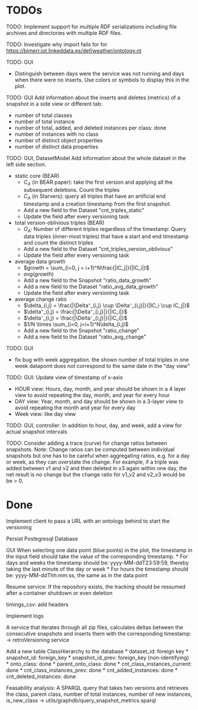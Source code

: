 # TODOs
TODO: Implement support for multiple RDF serializations including file archives and directories with multiple RDF files.

TODO: Investigate why import fails for for https://bimerr.iot.linkeddata.es/def/weather/ontology.nt

TODO: GUI
* Distinguish between days were the service was not running and days when there were no inserts. Use colors or symbols to display this in the plot.

TODO: GUI
Add information about the inserts and deletes (metrics) of a snapshot in a side view or different tab:
* number of total classes
* number of total instance
* number of total, added, and deleted instances per class: done
* number of instances with no class
* number of distinct object properties
* number of distinct data properties


TODO: GUI, DatasetModel
Add information about the whole dataset in the left side section.
* static core (BEAR)
    * $C_A$ (in BEAR paper): take the first version and applying all the subsequent deletions. Count the triples
    * $C_A$ (in Starvers): query all triples that have an artificial end timestamp and a creation timestamp from the first snapshot.
    * Add a new field to the Dataset "cnt_triples_static"
    * Update the field after every versioning task
* total version-oblivious triples (BEAR)
    * $O_A$: Number of different triples regardless of the timestamp: Query data triples (inner-most triples) that have a start and end timestamp and count the distinct triples
    * Add a new field to the Dataset "cnt_triples_version_oblivious"
    * Update the field after every versioning task
* average data growth
    * $growth = \sum_{i=0, j = i+1}^N\frac{|IC_j|}{|IC_i|}$
    * $avg(growth)$
    * Add a new field to the Snapshot "ratio_data_growth"
    * Add a new field to the Dataset "ratio_avg_data_growth"
    * Update the field after every versioning task
* average change ratio
    * $\delta_{i,j} = \frac{|\Delta⁺_{i,j} \cup \Delta⁻_{i,j}|}{|IC_i \cup IC_j|}$
    * $\delta⁺_{i,j} = \frac{|\Delta⁺_{i,j}|}{|IC_i|}$
    * $\delta⁻_{i,j} = \frac{|\Delta⁻_{i,j}|}{|IC_i|}$
    * $1/N \times \sum_{i=0, j=i+1}^N\delta_{i,j}$
    * Add a new field to the Snapshot "ratio_change"
    * Add a new field to the Dataset "ratio_avg_change"

TODO: GUI
* fix bug with week aggregation. the shown number of total triples in one week datapoint does not correspond to the same date in the "day view"

TODO: GUI: Update view of timestamp of x-axis
* HOUR view: Hours, day, month, and year should be shown in a 4 layer view to avoid repeating the day, month, and year for every hour
* DAY view: Year, month, and day should be shown in a 3-layer view to avoid repeating the month and year for every day
* Week view: like day view

TODO: GUI, controller: In addition to hour, day, and week, add a view for actual snapshot intervals

TODO: Consider adding a trace (curve) for change ratios between snapshots. Note: Change ratios can be computed between individual snapshots but one has to be careful when aggregating ratios, e.g. for a day or week, as they can overstate the change. For example, if a triple was added between v1 and v2 and then deleted in v3 again within one day, the net result is no change but the change ratio for v1_v2 and v2_v3 would be be > 0.

# Done
Implement client to pass a URL with an ontology behind to start the versioning

Persist Postegresql Database

GUI
When selecting one data point (blue points) in the plot, the timestamp in the input field should take the value of the corresponding timestamp. 
    * For days and weeks the timestamp should be: yyyy-MM-ddT23:59:59, thereby taking the last minute of the day or week
    * For hours the timestamp should be: yyyy-MM-ddThh:mm:ss, the same as in the data point

Resume service: If the repository exists, the tracking should be ressumed after a container shutdown or even deletion

timings_csv: add headers

Implement logs

A service that iterates through all zip files, 
calculates deltas between the consecutive snapshots 
and inserts them with the corresponding timestamp: -> retroVersioning service

Add a new table ClassHierarchy to the database
    * dataset_id: foreign key
    * snapshot_id: foreign_key
    * snapshot_id_prev: foreign_key (non-identifying)
    * onto_class: done
    * parent_onto_class: done
    * cnt_class_instances_current: done
    * cnt_class_instances_prev: done
    * cnt_added_instances: done
    * cnt_deleted_instances: done

Feasability analysis: A SPARQL query that takes two 
versions and retrieves the class, parent class, number of total instances, 
number of new instances, is_new_class -> utils/graphdb/query_snapshot_metrics.sparql

